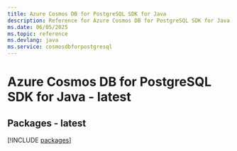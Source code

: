 ```yaml
---
title: Azure Cosmos DB for PostgreSQL SDK for Java
description: Reference for Azure Cosmos DB for PostgreSQL SDK for Java
ms.date: 06/05/2025
ms.topic: reference
ms.devlang: java
ms.service: cosmosdbforpostgresql
---
```

# Azure Cosmos DB for PostgreSQL SDK for Java - latest
## Packages - latest
[!INCLUDE [packages](cosmos-db-for-postgresql-index.md)]